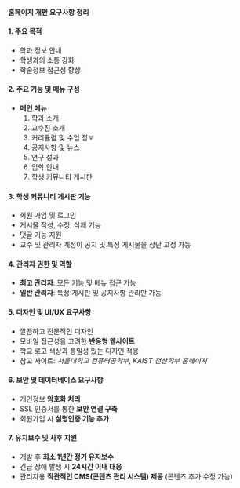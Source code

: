 #### **홈페이지 개편 요구사항 정리**

#### **1. 주요 목적**
- 학과 정보 안내
- 학생과의 소통 강화
- 학술정보 접근성 향상

#### **2. 주요 기능 및 메뉴 구성**
- **메인 메뉴**  
  1. 학과 소개  
  2. 교수진 소개  
  3. 커리큘럼 및 수업 정보  
  4. 공지사항 및 뉴스  
  5. 연구 성과  
  6. 입학 안내  
  7. 학생 커뮤니티 게시판  

#### **3. 학생 커뮤니티 게시판 기능**
-  회원 가입 및 로그인  
-  게시물 작성, 수정, 삭제 기능  
-  댓글 기능 지원  
-  교수 및 관리자 계정이 공지 및 특정 게시물을 상단 고정 가능  

#### **4. 관리자 권한 및 역할**
- **최고 관리자**: 모든 기능 및 메뉴 접근 가능  
- **일반 관리자**: 특정 게시판 및 공지사항 관리만 가능  

#### **5. 디자인 및 UI/UX 요구사항**
-  깔끔하고 전문적인 디자인  
-  모바일 접근성을 고려한 **반응형 웹사이트**  
-  학교 로고 색상과 통일성 있는 디자인 적용  
-  참고 사이트: *서울대학교 컴퓨터공학부*, *KAIST 전산학부 홈페이지*  

#### **6. 보안 및 데이터베이스 요구사항**
-  개인정보 **암호화 처리**  
-  SSL 인증서를 통한 **보안 연결 구축**  
-  회원가입 시 **실명인증 기능 추가**  

#### **7. 유지보수 및 사후 지원**
-  개발 후 **최소 1년간 정기 유지보수**  
-  긴급 장애 발생 시 **24시간 이내 대응**  
-  관리자용 **직관적인 CMS(콘텐츠 관리 시스템) 제공** (콘텐츠 추가·수정 가능)
